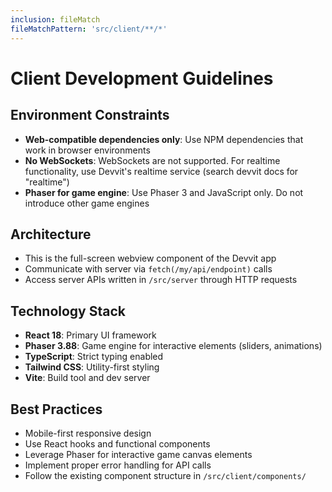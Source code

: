 ```yaml
---
inclusion: fileMatch
fileMatchPattern: 'src/client/**/*'
---
```


# Client Development Guidelines

## Environment Constraints
- **Web-compatible dependencies only**: Use NPM dependencies that work in browser environments
- **No WebSockets**: WebSockets are not supported. For realtime functionality, use Devvit's realtime service (search devvit docs for "realtime")
- **Phaser for game engine**: Use Phaser 3 and JavaScript only. Do not introduce other game engines

## Architecture
- This is the full-screen webview component of the Devvit app
- Communicate with server via `fetch(/my/api/endpoint)` calls
- Access server APIs written in `/src/server` through HTTP requests

## Technology Stack
- **React 18**: Primary UI framework
- **Phaser 3.88**: Game engine for interactive elements (sliders, animations)
- **TypeScript**: Strict typing enabled
- **Tailwind CSS**: Utility-first styling
- **Vite**: Build tool and dev server

## Best Practices
- Mobile-first responsive design
- Use React hooks and functional components
- Leverage Phaser for interactive game canvas elements
- Implement proper error handling for API calls
- Follow the existing component structure in `/src/client/components/`
